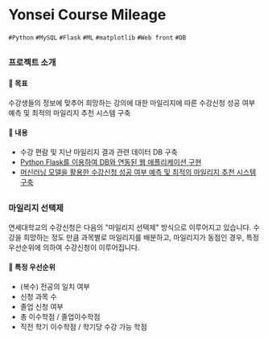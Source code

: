 # Yonsei Course Mileage

`#Python` `#MySQL` `#Flask` `#ML` `#matplotlib` `#Web front` `#DB`

## 

### 프로젝트 소개

#### :triangular_flag_on_post: 목표

수강생들의 정보에 맞추어 희망하는 강의에 대한 마일리지에 따른 수강신청 성공 여부 예측 및 최적의 마일리지 추천 시스템 구축

#### :bookmark_tabs: 내용

- 수강 편람 및 지난 마일리지 결과 관련 데이터 DB 구축
- [Python Flask를 이용하여 DB와 연동된 웹 애플리케이션 구현](https://github.com/airotod/course-mileage-web)
- [머신러닝 모델을 활용한 수강신청 성공 여부 예측 및 최적의 마일리지 추천 시스템 구축](https://github.com/airotod/course-mileage-web)


## 

### 마일리지 선택제

연세대학교의 수강신청은 다음의 "마일리지 선택제" 방식으로 이루어지고 있습니다. 
수강을 희망하는 정도 만큼 과목별로 마일리지를 배분하고, 마일리지가 동점인 경우, 특정 우선순위에 의하여 수강신청이 이루어집니다.  

#### :key: 특정 우선순위
- (복수) 전공의 일치 여부
- 신청 과목 수
- 졸업 신청 여부
- 총 이수학점 / 졸업이수학점
- 직전 학기 이수학점 / 학기당 수강 가능 학점
